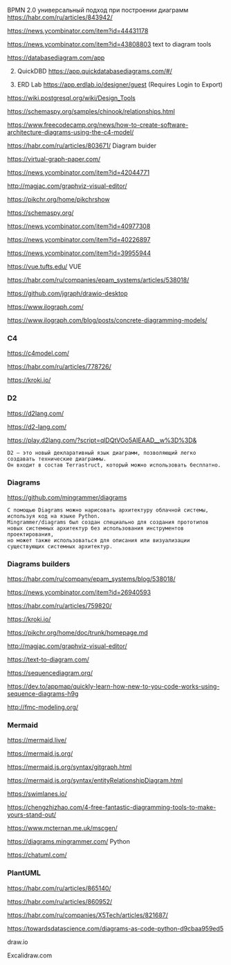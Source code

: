 BPMN 2.0 универсальный подход при построении диаграмм
https://habr.com/ru/articles/843942/

https://news.ycombinator.com/item?id=44431178

https://news.ycombinator.com/item?id=43808803 text to diagram tools

 https://databasediagram.com/app

2. QuickDBD https://app.quickdatabasediagrams.com/#/

3. ERD Lab https://app.erdlab.io/designer/guest (Requires Login to Export)

[1]: https://xosh.org/text-to-diagram/

  https://wiki.postgresql.org/wiki/Design_Tools
 


 https://schemaspy.org/samples/chinook/relationships.html

https://www.freecodecamp.org/news/how-to-create-software-architecture-diagrams-using-the-c4-model/

https://habr.com/ru/articles/803671/ Diagram buider

https://virtual-graph-paper.com/

https://news.ycombinator.com/item?id=42044771

http://magjac.com/graphviz-visual-editor/



https://pikchr.org/home/pikchrshow

https://schemaspy.org/

https://news.ycombinator.com/item?id=40977308

https://news.ycombinator.com/item?id=40226897

https://news.ycombinator.com/item?id=39955944

https://vue.tufts.edu/  VUE

https://habr.com/ru/companies/epam_systems/articles/538018/

https://github.com/jgraph/drawio-desktop

https://www.ilograph.com/

https://www.ilograph.com/blog/posts/concrete-diagramming-models/

### C4
https://c4model.com/



https://habr.com/ru/articles/778726/


https://kroki.io/

### D2

https://d2lang.com/

https://d2-lang.com/

https://play.d2lang.com/?script=qlDQtVOo5AIEAAD__w%3D%3D&
```
D2 — это новый декларативный язык диаграмм, позволяющий легко создавать технические диаграммы.
Он входит в состав Terrastruct, который можно использовать бесплатно.
```

### Diagrams

https://github.com/mingrammer/diagrams
```
С помощью Diagrams можно нарисовать архитектуру облачной системы, используя код на языке Python. 
Mingrammer/diagrams был создан специально для создания прототипов новых системных архитектур без использования инструментов проектирования, 
но может также использоваться для описания или визуализации существующих системных архитектур.
```


### Diagrams builders 

https://habr.com/ru/company/epam_systems/blog/538018/

https://news.ycombinator.com/item?id=26940593

https://habr.com/ru/articles/759820/

https://kroki.io/

https://pikchr.org/home/doc/trunk/homepage.md

http://magjac.com/graphviz-visual-editor/

https://text-to-diagram.com/

https://sequencediagram.org/

https://dev.to/appmap/quickly-learn-how-new-to-you-code-works-using-sequence-diagrams-h9g

http://fmc-modeling.org/

### Mermaid
https://mermaid.live/

https://mermaid.js.org/

https://mermaid.js.org/syntax/gitgraph.html

https://mermaid.js.org/syntax/entityRelationshipDiagram.html

https://swimlanes.io/

https://chengzhizhao.com/4-free-fantastic-diagramming-tools-to-make-yours-stand-out/

https://www.mcternan.me.uk/mscgen/

https://diagrams.mingrammer.com/  Python





https://chatuml.com/

### PlantUML

https://habr.com/ru/articles/865140/

https://habr.com/ru/articles/860952/

https://habr.com/ru/companies/X5Tech/articles/821687/

https://towardsdatascience.com/diagrams-as-code-python-d9cbaa959ed5

draw.io 

Excalidraw.com
